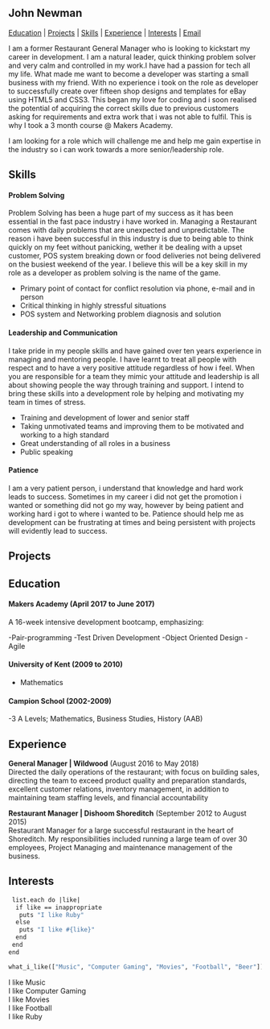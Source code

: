 ## John Newman

 [Education](#education) | [Projects](#projects) | [Skills](#skills) | [Experience](#experience) | [Interests](#interests) | [Email](mailto:newmanj903@gmail.com)

I am a former Restaurant General Manager who is looking to kickstart my career in development. I am a natural leader, quick thinking problem solver and very calm and controlled in my work.I have had a passion for tech all my life. What made me want to become a developer was starting a small business with my friend. With no experience i took on the role as developer to successfully create over fifteen shop designs and templates for eBay using HTML5 and CSS3. This began my love for coding and i soon realised the potential of acquiring the correct skills due to previous customers asking for requirements and extra work that i was not able to fulfil. This is why I took a 3 month course @ Makers Academy.

I am looking for a role which will challenge me and help me gain expertise in the industry so i can work towards a more senior/leadership role. 

## <a name="skills">Skills</a>

#### Problem Solving 

Problem Solving has been a huge part of my success as it has been essential in the fast pace industry i have worked in. Managing a Restaurant comes with daily problems that are unexpected and unpredictable. The reason i have been successful in this industry is due to being able to think quickly on my feet without panicking, wether it be dealing with a upset customer, POS system breaking down or food deliveries not being delivered on the busiest weekend of the year. I believe this will be a key skill in my role as a developer as problem solving is the name of the game.

- Primary point of contact for conflict resolution via phone, e-mail and in person
- Critical thinking in highly stressful situations
- POS system and Networking problem diagnosis and solution

#### Leadership and Communication

I take pride in my people skills and have gained over ten years experience in managing and mentoring people. I have learnt to treat all people with respect and to have a very positive attitude regardless of how i feel. When you are responsible for a team they mimic your attitude and leadership is all about showing people the way through training and support. I intend to bring these skills into a development role by helping and motivating my team in times of stress.  

- Training and development of lower and senior staff
- Taking unmotivated teams and improving them to be motivated and working to a high standard
- Great understanding of all roles in a business
- Public speaking 

#### Patience

I am a very patient person, i understand that knowledge and hard work leads to success. Sometimes in my career i did not get the promotion i wanted or something did not go my way, however by being patient and working hard i got to where i wanted to be. Patience should help me as development can be frustrating at times and being persistent with projects will evidently lead to success.

## <a name="projects">Projects</a> 


## <a name="educatuion">Education</a> 

#### Makers Academy (April 2017 to June 2017)

A 16-week intensive development bootcamp, emphasizing:

-Pair-programming
-Test Driven Development
-Object Oriented Design
-Agile


#### University of Kent (2009 to 2010)

- Mathematics

#### Campion School (2002-2009)

-3 A Levels; Mathematics, Business Studies, History (AAB)

## <a name="experience">Experience</a>

**General Manager | Wildwood** (August 2016 to May 2018)    
Directed the daily operations of the restaurant; with focus on building sales, directing the team to exceed product quality and preparation standards, excellent customer relations, inventory management, in addition to maintaining team staffing levels, and financial accountability

**Restaurant Manager | Dishoom Shoreditch** (September 2012 to August 2015)   
Restaurant Manager for a large successful restaurant in the heart of Shoreditch. My responsibilities included running a large team of over 30 employees, Project Managing and maintenance management of the business. 

## <a name="interests">Interests</a>

```def what_i_like(list)
 list.each do |like|
  if like == inappropriate
   puts "I like Ruby"
  else
   puts "I like #{like}" 
  end
 end
end

what_i_like(["Music", "Computer Gaming", "Movies", "Football", "Beer"])
```

I like Music   
I like Computer Gaming   
I like Movies  
I like Football   
I like Ruby   
